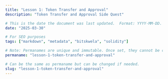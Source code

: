 ```yaml
---
title: "Lesson 1: Token Transfer and Approval"
description: "Token Transfer and Approval Side Quest"

# This is the date the document was last updated.  Format: YYYY-MM-DD.
date: "2025-03-30"

# For SEO purposes
tags: ["markdown", "metadata", "bitskwela", "solidity"]

# Note: Permanames are unique and immutable. Once set, they cannot be changed.  You may change the filename but not this.
permaname: "lesson-1-token-transfer-and-approval"

# Can be the same as permaname but can be changed if needed.
slug: "lesson-1-token-transfer-and-approval"
---
```

